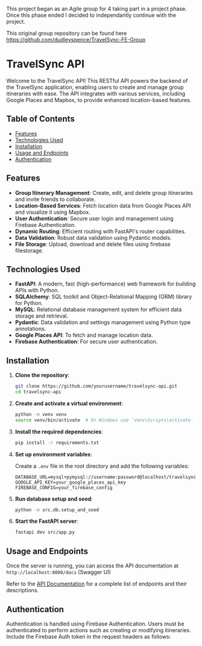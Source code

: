 This project began as an Agile group for 4 taking part in a project phase. Once this phase ended I decided to independantly continue with the project.

This original group repository can be found here https://github.com/dudleyspence/TravelSync-FE-Group

# TravelSync API

Welcome to the TravelSync API! This RESTful API powers the backend of the TravelSync application, enabling users to create and manage group itineraries with ease. The API integrates with various services, including Google Places and Mapbox, to provide enhanced location-based features.

## Table of Contents

- [Features](#features)
- [Technologies Used](#technologies-used)
- [Installation](#installation)
- [Usage and Endpoints](#usage-and-endpoints)
- [Authentication](#authentication)

## Features

- **Group Itinerary Management**: Create, edit, and delete group itineraries and invite friends to collaborate.
- **Location-Based Services**: Fetch location data from Google Places API and visualize it using Mapbox.
- **User Authentication**: Secure user login and management using Firebase Authentication.
- **Dynamic Routing**: Efficient routing with FastAPI's router capabilities.
- **Data Validation**: Robust data validation using Pydantic models.
- **File Storage**: Upload, download and delete files using firebase filestorage.

## Technologies Used

- **FastAPI**: A modern, fast (high-performance) web framework for building APIs with Python.
- **SQLAlchemy**: SQL toolkit and Object-Relational Mapping (ORM) library for Python.
- **MySQL**: Relational database management system for efficient data storage and retrieval.
- **Pydantic**: Data validation and settings management using Python type annotations.
- **Google Places API**: To fetch and manage location data.
- **Firebase Authentication**: For secure user authentication.

## Installation

1. **Clone the repository**:

    ```bash
    git clone https://github.com/yourusername/travelsync-api.git
    cd travelsync-api
    ```

2. **Create and activate a virtual environment**:

    ```bash
    python -m venv venv
    source venv/bin/activate  # On Windows use `venv\Scripts\activate`
    ```

3. **Install the required dependencies**:

    ```bash
    pip install -r requirements.txt
    ```

4. **Set up environment variables**:

    Create a `.env` file in the root directory and add the following variables:

    ```plaintext
    DATABASE_URL=mysql+pymysql://username:password@localhost/travelsync
    GOOGLE_API_KEY=your_google_places_api_key
    FIREBASE_CONFIG=your_firebase_config
    ```

5. **Run database setup and seed**:

    ```bash
    python -m src.db.setup_and_seed
    ```

6. **Start the FastAPI server**:

    ```bash
    fastapi dev src/app.py
    ```

## Usage and Endpoints

Once the server is running, you can access the API documentation at `http://localhost:8000/docs` (Swagger UI) 

Refer to the [API Documentation](http://localhost:8000/docs) for a complete list of endpoints and their descriptions.

## Authentication

Authentication is handled using Firebase Authentication. Users must be authenticated to perform actions such as creating or modifying itineraries. Include the Firebase Auth token in the request headers as follows:
